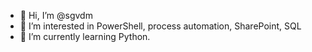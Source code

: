 - 👋 Hi, I’m @sgvdm
- 👀 I’m interested in PowerShell, process automation, SharePoint, SQL
- 🌱 I’m currently learning Python.


<!---
sgvdm/sgvdm is a ✨ special ✨ repository because its `README.md` (this file) appears on your GitHub profile.
You can click the Preview link to take a look at your changes.
--->
